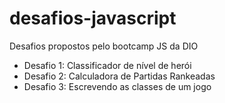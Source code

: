 # desafios-javascript
Desafios propostos pelo bootcamp JS da DIO

- Desafio 1: Classificador de nível de herói
- Desafio 2: Calculadora de Partidas Rankeadas
- Desafio 3: Escrevendo as classes de um jogo
